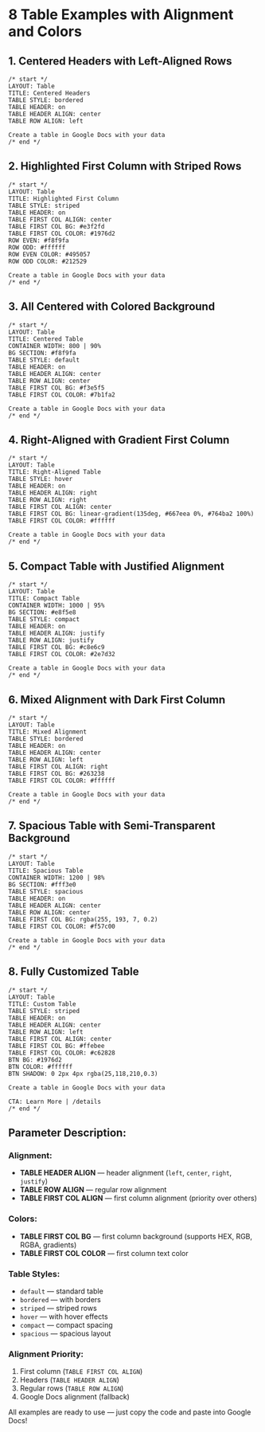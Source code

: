 # 8 Table Examples with Alignment and Colors

## 1. Centered Headers with Left-Aligned Rows

```
/* start */
LAYOUT: Table
TITLE: Centered Headers
TABLE STYLE: bordered
TABLE HEADER: on
TABLE HEADER ALIGN: center
TABLE ROW ALIGN: left

Create a table in Google Docs with your data
/* end */
```

## 2. Highlighted First Column with Striped Rows

```
/* start */
LAYOUT: Table
TITLE: Highlighted First Column
TABLE STYLE: striped
TABLE HEADER: on
TABLE FIRST COL ALIGN: center
TABLE FIRST COL BG: #e3f2fd
TABLE FIRST COL COLOR: #1976d2
ROW EVEN: #f8f9fa
ROW ODD: #ffffff
ROW EVEN COLOR: #495057
ROW ODD COLOR: #212529

Create a table in Google Docs with your data
/* end */
```

## 3. All Centered with Colored Background

```
/* start */
LAYOUT: Table
TITLE: Centered Table
CONTAINER WIDTH: 800 | 90%
BG SECTION: #f8f9fa
TABLE STYLE: default
TABLE HEADER: on
TABLE HEADER ALIGN: center
TABLE ROW ALIGN: center
TABLE FIRST COL BG: #f3e5f5
TABLE FIRST COL COLOR: #7b1fa2

Create a table in Google Docs with your data
/* end */
```

## 4. Right-Aligned with Gradient First Column

```
/* start */
LAYOUT: Table
TITLE: Right-Aligned Table
TABLE STYLE: hover
TABLE HEADER: on
TABLE HEADER ALIGN: right
TABLE ROW ALIGN: right
TABLE FIRST COL ALIGN: center
TABLE FIRST COL BG: linear-gradient(135deg, #667eea 0%, #764ba2 100%)
TABLE FIRST COL COLOR: #ffffff

Create a table in Google Docs with your data
/* end */
```

## 5. Compact Table with Justified Alignment

```
/* start */
LAYOUT: Table
TITLE: Compact Table
CONTAINER WIDTH: 1000 | 95%
BG SECTION: #e8f5e8
TABLE STYLE: compact
TABLE HEADER: on
TABLE HEADER ALIGN: justify
TABLE ROW ALIGN: justify
TABLE FIRST COL BG: #c8e6c9
TABLE FIRST COL COLOR: #2e7d32

Create a table in Google Docs with your data
/* end */
```

## 6. Mixed Alignment with Dark First Column

```
/* start */
LAYOUT: Table
TITLE: Mixed Alignment
TABLE STYLE: bordered
TABLE HEADER: on
TABLE HEADER ALIGN: center
TABLE ROW ALIGN: left
TABLE FIRST COL ALIGN: right
TABLE FIRST COL BG: #263238
TABLE FIRST COL COLOR: #ffffff

Create a table in Google Docs with your data
/* end */
```

## 7. Spacious Table with Semi-Transparent Background

```
/* start */
LAYOUT: Table
TITLE: Spacious Table
CONTAINER WIDTH: 1200 | 98%
BG SECTION: #fff3e0
TABLE STYLE: spacious
TABLE HEADER: on
TABLE HEADER ALIGN: center
TABLE ROW ALIGN: center
TABLE FIRST COL BG: rgba(255, 193, 7, 0.2)
TABLE FIRST COL COLOR: #f57c00

Create a table in Google Docs with your data
/* end */
```

## 8. Fully Customized Table

```
/* start */
LAYOUT: Table
TITLE: Custom Table
TABLE STYLE: striped
TABLE HEADER: on
TABLE HEADER ALIGN: center
TABLE ROW ALIGN: left
TABLE FIRST COL ALIGN: center
TABLE FIRST COL BG: #ffebee
TABLE FIRST COL COLOR: #c62828
BTN BG: #1976d2
BTN COLOR: #ffffff
BTN SHADOW: 0 2px 4px rgba(25,118,210,0.3)

Create a table in Google Docs with your data

CTA: Learn More | /details
/* end */
```

## Parameter Description:

### Alignment:
- **TABLE HEADER ALIGN** — header alignment (`left`, `center`, `right`, `justify`)
- **TABLE ROW ALIGN** — regular row alignment
- **TABLE FIRST COL ALIGN** — first column alignment (priority over others)

### Colors:
- **TABLE FIRST COL BG** — first column background (supports HEX, RGB, RGBA, gradients)
- **TABLE FIRST COL COLOR** — first column text color

### Table Styles:
- `default` — standard table
- `bordered` — with borders
- `striped` — striped rows
- `hover` — with hover effects
- `compact` — compact spacing
- `spacious` — spacious layout

### Alignment Priority:
1. First column (`TABLE FIRST COL ALIGN`)
2. Headers (`TABLE HEADER ALIGN`)
3. Regular rows (`TABLE ROW ALIGN`)
4. Google Docs alignment (fallback)

All examples are ready to use — just copy the code and paste into Google Docs!
